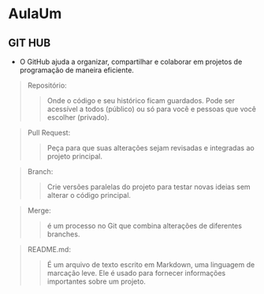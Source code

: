 # AulaUm
## GIT HUB
+ O GitHub ajuda a organizar, compartilhar e colaborar em projetos de programação de maneira eficiente.

> Repositório:
  > >  Onde o código e seu histórico ficam guardados. Pode ser acessível a todos (público) ou só para você e pessoas que você escolher (privado).

> Pull Request:
  > >  Peça para que suas alterações sejam revisadas e integradas ao projeto principal.

> Branch:
 >> Crie versões paralelas do projeto para testar novas ideias sem alterar o código principal.

 >Merge:
>> é um processo no Git que combina alterações de diferentes branches.

>README.md:
>> É um arquivo de texto escrito em Markdown, uma linguagem de marcação leve. Ele é usado para fornecer informações importantes sobre um projeto.
